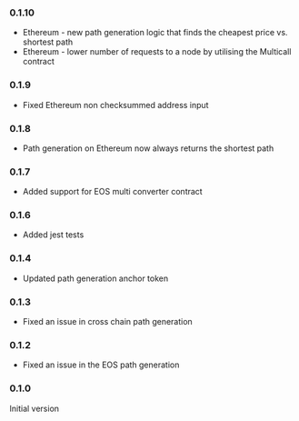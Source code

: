 ### 0.1.10
* Ethereum - new path generation logic that finds the cheapest price vs. shortest path
* Ethereum - lower number of requests to a node by utilising the Multicall contract


### 0.1.9
* Fixed Ethereum non checksummed address input


### 0.1.8
* Path generation on Ethereum now always returns the shortest path


### 0.1.7
* Added support for EOS multi converter contract


### 0.1.6
* Added jest tests


### 0.1.4
* Updated path generation anchor token


### 0.1.3
* Fixed an issue in cross chain path generation


### 0.1.2
* Fixed an issue in the EOS path generation


### 0.1.0

Initial version
